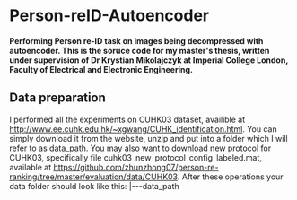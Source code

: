 # Person-reID-Autoencoder
#### Performing Person re-ID task on images being decompressed with autoencoder. This is the soruce code for my master's thesis, written under supervision of Dr Krystian Mikolajczyk at Imperial College London, Faculty of Electrical and Electronic Engineering.
## Data preparation
I performed all the experiments on CUHK03 dataset, availible at http://www.ee.cuhk.edu.hk/~xgwang/CUHK_identification.html. You can simply download it from the website, unzip and put into a folder which I will refer to as data_path. You may also want to download new protocol for CUHK03, specifically file cuhk03_new_protocol_config_labeled.mat, available at https://github.com/zhunzhong07/person-re-ranking/tree/master/evaluation/data/CUHK03. After these operations your data folder should look like this:
|---data_path

